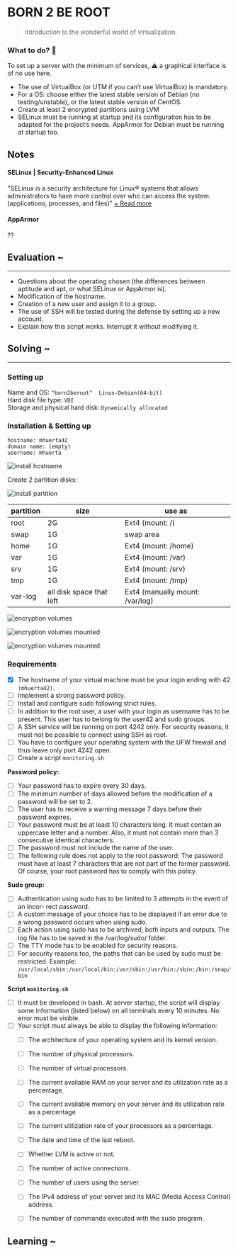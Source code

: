 # BORN 2 BE ROOT
> Introduction to the wonderful world of virtualization.

### What to do? 🤔

To set up a server with the minimum of services, ⚠️ a graphical interface is of no use here.

- The use of VirtualBox (or UTM if you can’t use VirtualBox) is mandatory.
- For a OS: choose either the latest stable version of Debian (no testing/unstable), or the latest stable version of CentOS.
- Create at least 2 encrypted partitions using LVM
- SELinux must be running at startup and its configuration has to be adapted for the project’s needs. AppArmor for Debian must be running at startup too.

## Notes

#### SELinux | Security-Enhanced Linux
"SELinux is a security architecture for Linux® systems that allows administrators to have more control over who can access the system. (applications, processes, and files)"
[+ Read more](https://www.redhat.com/en/topics/linux/what-is-selinux)


#### AppArmor
??   

   
## Evaluation ~
----
- Questions about the operating chosen (the differences between aptitude and apt, or what SELinux or AppArmor is).
- Modification of the hostname.
- Creation of a new user and assign it
to a group.
- The use of SSH will be tested during the defense by setting up a new account.
- Explain how this script works. Interrupt it without modifying it.


## Solving ~
---

### Setting up
Name and OS: ```"born2beroot"  Linux-Debian(64-bit)```  
Hard disk file type: ```VDI```  
Storage and physical hard disk: ```Dynamically allocated```  
   
### Installation & Setting up

```
hostname: mhuerta42
domain name: (empty)
username: mhuerta
```
![install hostname](https://github.com/melissahuerta/42/blob/dev/born2reboot/_newcursus/born2beroot/img/hostname.png)

Create 2 partition disks:

![install partition](https://github.com/melissahuerta/42/blob/dev/born2reboot/_newcursus/born2beroot/img/partition-disks.png)


partition | size | use as
--- | --- | ---
root | 2G | Ext4 (mount: /)
swap | 1G | swap area
home | 1G | Ext4 (mount: /home)
var | 1G | Ext4 (mount: /var)
srv | 1G | Ext4 (mount: /srv)
tmp | 1G | Ext4 (mount: /tmp)
var-log | all disk space that left | Ext4 (manually mount: /var/log)

![encryption volumes](https://github.com/melissahuerta/42/blob/dev/born2reboot/_newcursus/born2beroot/img/encr-volumes-1.png)

![encryption volumes mounted](https://github.com/melissahuerta/42/blob/dev/born2reboot/_newcursus/born2beroot/img/encr-volumes-2.png)

![encryption volumes mounted](https://github.com/melissahuerta/42/blob/dev/born2reboot/_newcursus/born2beroot/img/lsblk_results.png)


### Requirements
- [x] The hostname of your virtual machine must be your login ending with 42 ```(mhuerta42)```.
- [ ] Implement a strong password policy.
- [ ] Install and configure sudo following strict rules.
- [ ] In addition to the root user, a user with your login as username has to be present. This user has to belong to the user42 and sudo groups.
- [ ] A SSH service will be running on port 4242 only. For security reasons, it must not be possible to connect using SSH as root.
- [ ] You have to configure your operating system with the UFW firewall and thus leave only port 4242 open.
- [ ] Create a script ```monitoring.sh```
  
**Password policy:**
- [ ] Your password has to expire every 30 days.
- [ ] The minimum number of days allowed before the modification of a password will be set to 2.
- [ ] The user has to receive a warning message 7 days before their password expires.
- [ ] Your password must be at least 10 characters long. It must contain an uppercase letter and a number. Also, it must not contain more than 3 consecutive identical characters.
- [ ] The password must not include the name of the user.
- [ ] The following rule does not apply to the root password: The password must have at least 7 characters that are not part of the former password. Of course, your root password has to comply with this policy.

**Sudo group:**
- [ ] Authentication using sudo has to be limited to 3 attempts in the event of an incor- rect password.
- [ ] A custom message of your choice has to be displayed if an error due to a wrong password occurs when using sudo.
- [ ] Each action using sudo has to be archived, both inputs and outputs. The log file has to be saved in the /var/log/sudo/ folder.
- [ ] The TTY mode has to be enabled for security reasons.
- [ ] For security reasons too, the paths that can be used by sudo must be restricted. Example: ```/usr/local/sbin:/usr/local/bin:/usr/sbin:/usr/bin:/sbin:/bin:/snap/bin```

**Script ```monitoring.sh```**
- [ ] It must be developed in bash. At server startup, the script will display some information (listed below) on all terminals every 10 minutes. No error must be visible.
- [ ] Your script must always be able to display the following information:
  - [ ] The architecture of your operating system and its kernel version.
  - [ ] The number of physical processors.
  - [ ] The number of virtual processors.
  - [ ] The current available RAM on your server and its utilization rate as a percentage.
  - [ ] The current available memory on your server and its utilization rate as a percentage
  - [ ] The current utilization rate of your processors as a percentage.
  - [ ] The date and time of the last reboot.
  - [ ] Whether LVM is active or not.
  - [ ] The number of active connections.
  - [ ] The number of users using the server.
  - [ ] The IPv4 address of your server and its MAC (Media Access Control) address.
  - [ ] The number of commands executed with the sudo program.


## Learning ~